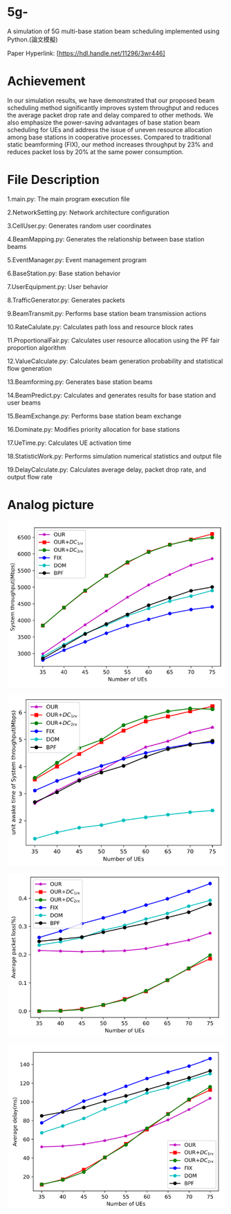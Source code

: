 # 5g-
A simulation of 5G multi-base station beam scheduling implemented using Python.(論文模擬)

Paper Hyperlink: [https://hdl.handle.net/11296/3wr446]

# Achievement

In our simulation results, we have demonstrated that our proposed beam scheduling method significantly improves system throughput and reduces the average packet drop rate and delay compared to other methods. We also emphasize the power-saving advantages of base station beam scheduling for UEs and address the issue of uneven resource allocation among base stations in cooperative processes. Compared to traditional static beamforming (FIX), our method increases throughput by 23% and reduces packet loss by 20% at the same power consumption.

# File Description
1.main.py: The main program execution file

2.NetworkSetting.py: Network architecture configuration

3.CellUser.py: Generates random user coordinates

4.BeamMapping.py: Generates the relationship between base station beams

5.EventManager.py: Event management program

6.BaseStation.py: Base station behavior

7.UserEquipment.py: User behavior

8.TrafficGenerator.py: Generates packets

9.BeamTransmit.py: Performs base station beam transmission actions

10.RateCalulate.py: Calculates path loss and resource block rates

11.ProportionalFair.py: Calculates user resource allocation using the PF fair proportion algorithm

12.ValueCalculate.py: Calculates beam generation probability and statistical flow generation

13.Beamforming.py: Generates base station beams

14.BeamPredict.py: Calculates and generates results for base station and user beams

15.BeamExchange.py: Performs base station beam exchange

16.Dominate.py: Modifies priority allocation for base stations

17.UeTime.py: Calculates UE activation time

18.StatisticWork.py: Performs simulation numerical statistics and output file

19.DelayCalculate.py: Calculates average delay, packet drop rate, and output flow rate

# Analog picture

![image](https://github.com/t87476909/5g-/blob/main/Simulation%20results/Figure_1.PNG)

![image](https://github.com/t87476909/5g-/blob/main/Simulation%20results/Figure_2.PNG)

![image](https://github.com/t87476909/5g-/blob/main/Simulation%20results/Figure_3.PNG)

![image](https://github.com/t87476909/5g-/blob/main/Simulation%20results/Figure_4.PNG)
